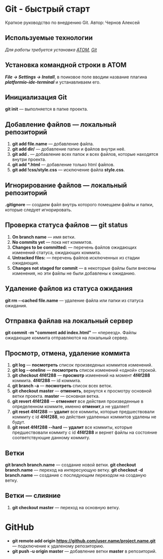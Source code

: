 # Git - быстрый старт
Краткое руководство по внедрению Git. Автор: Чернов Алексей

## Используемые технологии
_Для работы требуется установка [ATOM](https://atom.io/), [Git](https://git-scm.com/)_

## Установка командной строки в ATOM
_**File -> Settings -> Install**_, в поиковое поле вводим название плагина _**platformio-ide-terminal**_ и устанавливаем его.

## Инициализация Git
**git init** — выполняется в папке проекта.

## Добавление файлов — локальный репозиторий
1. **git add file.name** — добавление файла.
1. **git add dir/** — добавление папки и файлов внутри неё.
1. **git add .** — добавление всех папок и всех файлов, которые находятся внутри проекта.
1. **git add \*.html** — добавление только html файлов.
1. **git add !css/style.css** — исключение файла **style.css**.

## Игнорирование файлов — локальный репозиторий
**.gitignore** — создаем файл внутрь которого помещаем файлы и папки, которые следует игнорировать.

## Проверка статуса файлов — git status
1. **On branch name** — имя ветки.
1. **No commits yet** — пока нет коммитов.
1. **Changes to be committed:** — перечень файлов ожидающих изменений статуса, ожидающих коммита.
1. **Untracked files:** — перечень файлов исключенных из стадии ожидающия.
1. **Changes not staged for commit** — в некоторые файлы были внесены изменения, но эти файлы не были добавлены к ожиданию. 

## Удаление файлов из статуса ожидания
**git rm --cached file.name** — удаление файла или папки из статуса ожидания.

## Отправка файлав на локальный сервер
**git commit -m "comment add index.html"** — «переезд». Файлы ожидающие коммита отправляются на локальный сервер.

## Просмотр, отмена, удаление коммита
1. **git log** — **посмотреть** список произведеных коммитов изменений.
1. **git log --oneline** — **посмотреть** список изменений «одной» строкой.
1. **git checkout 4f4f288** — **просмотр** изменений на момент **4f4f288** коммита. **4f4f288** — id коммита.
1. **git branch -a** — **посмотреть** список всех веток.
1. **git checkout master** — **отменить**, вернутся к просмотру основной ветки проекта. **master** — основная ветка.
1. **git revert 4f4f288** — **отменяет** все действия произведенные в определенном коммите, именно **отменит**,а не удаляет!
1. **git reset 4f4f288** — **удалит** все коммиты, которые предшествовали коммиту с id **4f4f288**, но действия удаленных коммитов удалены не будут.
1. **git reset 4f4f288 --hard** — **удалит** все коммиты, которые предшествовали коммиту с id **4f4f288** и вернет файлы на состояние соответствующие данному коммиту.

## Ветки
**git  branch branch.name** — создание новой ветки.
**git  checkout branch.name** — переход на интересующую ветку.
**git  checkout -d branch.name** — создание с последующим переходом на созданую ветку.

## Ветки — слияние
1. **git  checkout master** — переход на основную ветку.

# GitHub
- **git remote add origin https://github.com/user.name/project.name.git** — подключение к удаленому репозиторию.
- **git push -u origin master** — добавление ветки **master** в репозиторий.
